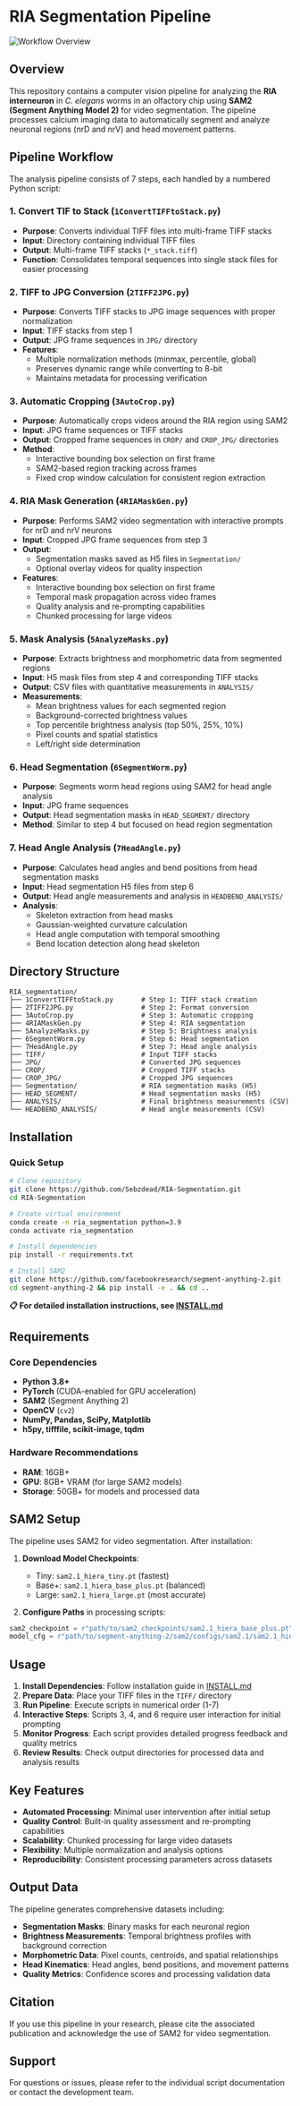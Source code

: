 # RIA Segmentation Pipeline

![Workflow Overview](workflow.png)

## Overview

This repository contains a computer vision pipeline for analyzing the **RIA interneuron** in *C. elegans* worms in an olfactory chip using **SAM2 (Segment Anything Model 2)** for video segmentation. The pipeline processes calcium imaging data to automatically segment and analyze neuronal regions (nrD and nrV) and head movement patterns.

## Pipeline Workflow

The analysis pipeline consists of 7 steps, each handled by a numbered Python script:

### 1. **Convert TIF to Stack** (`1ConvertTIFFtoStack.py`)
- **Purpose**: Converts individual TIFF files into multi-frame TIFF stacks
- **Input**: Directory containing individual TIFF files
- **Output**: Multi-frame TIFF stacks (`*_stack.tiff`)
- **Function**: Consolidates temporal sequences into single stack files for easier processing

### 2. **TIFF to JPG Conversion** (`2TIFF2JPG.py`)
- **Purpose**: Converts TIFF stacks to JPG image sequences with proper normalization
- **Input**: TIFF stacks from step 1
- **Output**: JPG frame sequences in `JPG/` directory
- **Features**: 
  - Multiple normalization methods (minmax, percentile, global)
  - Preserves dynamic range while converting to 8-bit
  - Maintains metadata for processing verification

### 3. **Automatic Cropping** (`3AutoCrop.py`)
- **Purpose**: Automatically crops videos around the RIA region using SAM2
- **Input**: JPG frame sequences or TIFF stacks
- **Output**: Cropped frame sequences in `CROP/` and `CROP_JPG/` directories
- **Method**: 
  - Interactive bounding box selection on first frame
  - SAM2-based region tracking across frames
  - Fixed crop window calculation for consistent region extraction

### 4. **RIA Mask Generation** (`4RIAMaskGen.py`)
- **Purpose**: Performs SAM2 video segmentation with interactive prompts for nrD and nrV neurons
- **Input**: Cropped JPG frame sequences from step 3
- **Output**: 
  - Segmentation masks saved as H5 files in `Segmentation/`
  - Optional overlay videos for quality inspection
- **Features**:
  - Interactive bounding box selection on first frame
  - Temporal mask propagation across video frames
  - Quality analysis and re-prompting capabilities
  - Chunked processing for large videos

### 5. **Mask Analysis** (`5AnalyzeMasks.py`)
- **Purpose**: Extracts brightness and morphometric data from segmented regions
- **Input**: H5 mask files from step 4 and corresponding TIFF stacks
- **Output**: CSV files with quantitative measurements in `ANALYSIS/`
- **Measurements**:
  - Mean brightness values for each segmented region
  - Background-corrected brightness values
  - Top percentile brightness analysis (top 50%, 25%, 10%)
  - Pixel counts and spatial statistics
  - Left/right side determination

### 6. **Head Segmentation** (`6SegmentWorm.py`)
- **Purpose**: Segments worm head regions using SAM2 for head angle analysis
- **Input**: JPG frame sequences
- **Output**: Head segmentation masks in `HEAD_SEGMENT/` directory
- **Method**: Similar to step 4 but focused on head region segmentation

### 7. **Head Angle Analysis** (`7HeadAngle.py`)
- **Purpose**: Calculates head angles and bend positions from head segmentation masks
- **Input**: Head segmentation H5 files from step 6
- **Output**: Head angle measurements and analysis in `HEADBEND_ANALYSIS/`
- **Analysis**:
  - Skeleton extraction from head masks
  - Gaussian-weighted curvature calculation
  - Head angle computation with temporal smoothing
  - Bend location detection along head skeleton

## Directory Structure

```
RIA_segmentation/
├── 1ConvertTIFFtoStack.py       # Step 1: TIFF stack creation
├── 2TIFF2JPG.py                 # Step 2: Format conversion
├── 3AutoCrop.py                 # Step 3: Automatic cropping
├── 4RIAMaskGen.py               # Step 4: RIA segmentation
├── 5AnalyzeMasks.py             # Step 5: Brightness analysis
├── 6SegmentWorm.py              # Step 6: Head segmentation
├── 7HeadAngle.py                # Step 7: Head angle analysis
├── TIFF/                        # Input TIFF stacks
├── JPG/                         # Converted JPG sequences
├── CROP/                        # Cropped TIFF stacks
├── CROP_JPG/                    # Cropped JPG sequences
├── Segmentation/                # RIA segmentation masks (H5)
├── HEAD_SEGMENT/                # Head segmentation masks (H5)
├── ANALYSIS/                    # Final brightness measurements (CSV)
└── HEADBEND_ANALYSIS/           # Head angle measurements (CSV)
```

## Installation

### Quick Setup
```bash
# Clone repository
git clone https://github.com/Sebzdead/RIA-Segmentation.git
cd RIA-Segmentation

# Create virtual environment
conda create -n ria_segmentation python=3.9
conda activate ria_segmentation

# Install dependencies
pip install -r requirements.txt

# Install SAM2
git clone https://github.com/facebookresearch/segment-anything-2.git
cd segment-anything-2 && pip install -e . && cd ..
```

**📋 For detailed installation instructions, see [INSTALL.md](INSTALL.md)**

## Requirements

### Core Dependencies
- **Python 3.8+**
- **PyTorch** (CUDA-enabled for GPU acceleration)
- **SAM2** (Segment Anything 2)
- **OpenCV** (`cv2`)
- **NumPy, Pandas, SciPy, Matplotlib**
- **h5py, tifffile, scikit-image, tqdm**

### Hardware Recommendations
- **RAM**: 16GB+ 
- **GPU**: 8GB+ VRAM (for large SAM2 models)
- **Storage**: 50GB+ for models and processed data

## SAM2 Setup

The pipeline uses SAM2 for video segmentation. After installation:

1. **Download Model Checkpoints**:
   - Tiny: `sam2.1_hiera_tiny.pt` (fastest)
   - Base+: `sam2.1_hiera_base_plus.pt` (balanced)
   - Large: `sam2.1_hiera_large.pt` (most accurate)

2. **Configure Paths** in processing scripts:
```python
sam2_checkpoint = r"path/to/sam2_checkpoints/sam2.1_hiera_base_plus.pt"
model_cfg = r"path/to/segment-anything-2/sam2/configs/sam2.1/sam2.1_hiera_b+.yaml"
```

## Usage

1. **Install Dependencies**: Follow installation guide in [INSTALL.md](INSTALL.md)
2. **Prepare Data**: Place your TIFF files in the `TIFF/` directory
3. **Run Pipeline**: Execute scripts in numerical order (1-7)
4. **Interactive Steps**: Scripts 3, 4, and 6 require user interaction for initial prompting
5. **Monitor Progress**: Each script provides detailed progress feedback and quality metrics
5. **Review Results**: Check output directories for processed data and analysis results

## Key Features

- **Automated Processing**: Minimal user intervention after initial setup
- **Quality Control**: Built-in quality assessment and re-prompting capabilities
- **Scalability**: Chunked processing for large video datasets
- **Flexibility**: Multiple normalization and analysis options
- **Reproducibility**: Consistent processing parameters across datasets

## Output Data

The pipeline generates comprehensive datasets including:
- **Segmentation Masks**: Binary masks for each neuronal region
- **Brightness Measurements**: Temporal brightness profiles with background correction
- **Morphometric Data**: Pixel counts, centroids, and spatial relationships
- **Head Kinematics**: Head angles, bend positions, and movement patterns
- **Quality Metrics**: Confidence scores and processing validation data

## Citation

If you use this pipeline in your research, please cite the associated publication and acknowledge the use of SAM2 for video segmentation.

## Support

For questions or issues, please refer to the individual script documentation or contact the development team.